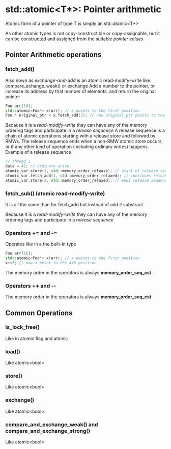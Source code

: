 # std::atomic<T*>: Pointer arithmetic

Atomic form of a pointer of type T is simply an std::atomic<T*>

As other atomic types is not copy-constructible or copy-assignable, but it can be constructed and assigned from the suitable *pointer values*


## Pointer Arithmetic operations

### fetch_add()
Also nown as *exchange-and-add* is an atomic read-modify-write like compare_echange_weak() or exchange
Add a number to the pointer, or increase its address by that number of elements, and return the original pointer
```cpp
Foo arr[10];
std::atomic<Foo*> x(arr); // x points to the first position
Foo * original_ptr = x.fetch_add(3); // now original_ptr points to the first position and x to the fourth
```
Because it is a *read-modify-write* they can have any of the memory ordering tags and participate in a *release sequence*
A release sequence is a chain of atomic operations starting with a release store and followed by RMWs.
The release sequence ends when a non-RMW atomic store occurs, or if any other kind of operation (including ordinary writes) happens.
Example of a release sequence
```cpp
// Thread 1
data = 42; // ordinary write
atomic_var.store(1, std::memory_order_release); // start of release sequence
atomic_var.fetch_add(1, std::memory_order_relaxed); // continues release sequence
atomic_var.store(2, std::memory_order_relaxed); // ends release sequence

```
### fetch_sub() (atomic read-modify-write)
It is all the same than for fetch_add but instead of add it substract

Because it is a *read-modify-write* they can have any of the memory ordering tags and participate in a *release sequence*

### Operators += and -=
Operates like in a the built-in type
```cpp
Foo arr[10];
std::atomic<Foo*> x(arr); // x points to the first position
x+=3; // now x point to the 4th position
```
The memory order in the operators is always **memory_order_seq_cst**

### Operators ++ and --

The memory order in the operators is always **memory_order_seq_cst**

## Common Operations

### is_lock_free()
Like in atomic flag and atomic<bool>

### load() 
Like atomic\<bool\>

### store() 
Like atomic\<bool\>

### exchange() 
Like atomic\<bool\>

### compare_and_exchange_weak() and compare_and_exchange_strong() 
Like atomic\<bool\>



